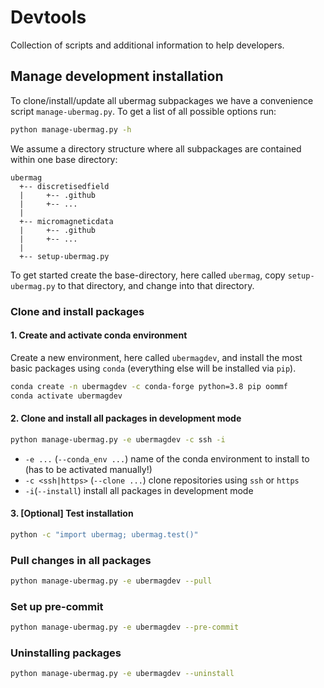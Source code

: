 # Devtools

Collection of scripts and additional information to help developers.

## Manage development installation

To clone/install/update all ubermag subpackages we have a convenience script
`manage-ubermag.py`. To get a list of all possible options run:

```bash
python manage-ubermag.py -h
```

We assume a directory structure where all subpackages are contained within one
base directory:

    ubermag
      +-- discretisedfield
      |     +-- .github
      |     +-- ...
      |
      +-- micromagneticdata
      |     +-- .github
      |     +-- ...
      |
      +-- setup-ubermag.py

To get started create the base-directory, here called `ubermag`, copy
`setup-ubermag.py` to that directory, and change into that directory.

### Clone and install packages

#### 1. Create and activate conda environment ####

Create a new environment, here called `ubermagdev`, and install the most basic
packages using `conda` (everything else will be installed via `pip`).

```bash
conda create -n ubermagdev -c conda-forge python=3.8 pip oommf
conda activate ubermagdev
```

#### 2. Clone and install all packages in development mode ####

```bash
python manage-ubermag.py -e ubermagdev -c ssh -i
```

- `-e ...` (`--conda_env ...`) name of the conda environment to install to (has
  to be activated manually!)
- `-c <ssh|https>` (`--clone ...`) clone repositories using `ssh` or `https`
- `-i`(`--install`) install all packages in development mode

#### 3. [Optional] Test installation ####

```bash
python -c "import ubermag; ubermag.test()"
```

### Pull changes in all packages ###

```bash
python manage-ubermag.py -e ubermagdev --pull
```

### Set up pre-commit ###

```bash
python manage-ubermag.py -e ubermagdev --pre-commit
```

### Uninstalling packages ###

```bash
python manage-ubermag.py -e ubermagdev --uninstall
```
